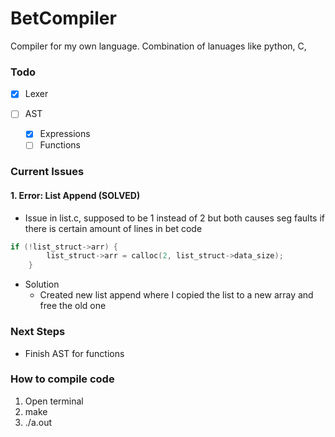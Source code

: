 # BetCompiler
Compiler for my own language. Combination of lanuages like python, C,

### Todo
- [x] Lexer

- [ ] AST
  - [x] Expressions
  - [ ] Functions

### Current Issues

#### 1. Error: List Append (SOLVED)
- Issue in list.c, supposed to be 1 instead of 2 but both causes seg faults if there is certain amount of lines in bet code

```c
if (!list_struct->arr) {
        list_struct->arr = calloc(2, list_struct->data_size);
    }
```
-  Solution
    - Created new list append where I copied the list to a new array and free the old one

### Next Steps
- Finish AST for functions


### How to compile code

1. Open terminal
2. make
3. ./a.out <bet file name>
